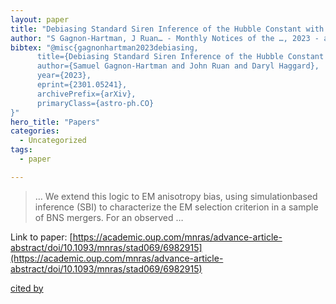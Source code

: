 ```yaml
---
layout: paper
title: "Debiasing Standard Siren Inference of the Hubble Constant with Marginal Neural Ratio Estimation"
author: "S Gagnon-Hartman, J Ruan… - Monthly Notices of the …, 2023 - academic.oup.com"
bibtex: "@misc{gagnonhartman2023debiasing,
      title={Debiasing Standard Siren Inference of the Hubble Constant with Marginal Neural Ratio Estimation}, 
      author={Samuel Gagnon-Hartman and John Ruan and Daryl Haggard},
      year={2023},
      eprint={2301.05241},
      archivePrefix={arXiv},
      primaryClass={astro-ph.CO}
}"
hero_title: "Papers"
categories:
  - Uncategorized
tags:
  - paper

---
```

>… We extend this logic to EM anisotropy bias, using simulationbased inference (SBI) to characterize the EM selection criterion in a sample of BNS mergers. For an observed …

Link to paper: [https://academic.oup.com/mnras/advance-article-abstract/doi/10.1093/mnras/stad069/6982915](https://academic.oup.com/mnras/advance-article-abstract/doi/10.1093/mnras/stad069/6982915)

[cited by](https://scholar.google.com/scholar?cites=1669507538115876672&as_sdt=2005&sciodt=0,5&hl=en&num=20)
